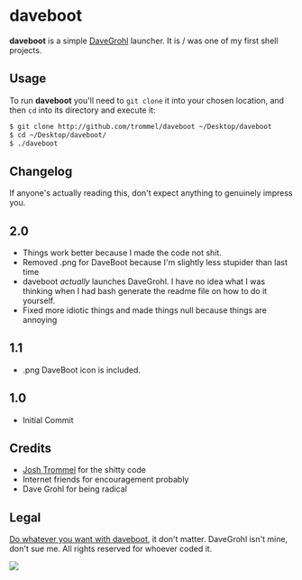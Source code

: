 # daveboot
**daveboot** is a simple [DaveGrohl](http://davegrohl.org/) launcher. It is / was one of my first shell projects.

## Usage
To run **daveboot** you'll need to `git clone` it into your chosen location, and then `cd` into its directory and execute it:

```bash
$ git clone http://github.com/trommel/daveboot ~/Desktop/daveboot
$ cd ~/Desktop/daveboot/
$ ./daveboot
```

## Changelog
If anyone's actually reading this, don't expect anything to genuinely impress you.

## 2.0
- Things work better because I made the code not shit.
- Removed .png for DaveBoot because I'm slightly less stupider than last time
- daveboot *actually* launches DaveGrohl. I have no idea what I was thinking when I had bash generate the readme file on how to do it yourself.
- Fixed more idiotic things and made things null because things are annoying

## 1.1
- .png DaveBoot icon is included.

## 1.0
- Initial Commit

## Credits
- [Josh Trommel](http://github.com/trommel) for the shitty code
- Internet friends for encouragement probably
- Dave Grohl for being radical

## Legal
[Do whatever you want with daveboot](http://creativecommons.org/publicdomain/zero/1.0/), it don't matter. DaveGrohl isn't mine, don't sue me. All rights reserved for whoever coded it.

![](http://www.elmoremagazine.com/wp-content/uploads/2014/01/music-dave-grohl.jpeg-1280x960.jpg)
